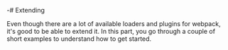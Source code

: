 -# Extending

Even though there are a lot of available loaders and plugins for webpack, it's good to be able to extend it. In this part, you go through a couple of short examples to understand how to get started.

